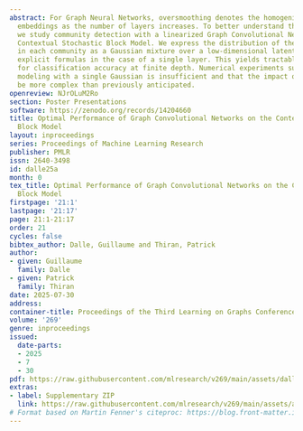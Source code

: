 ```yaml
---
abstract: For Graph Neural Networks, oversmoothing denotes the homogenization of vertex
  embeddings as the number of layers increases. To better understand this phenomenon,
  we study community detection with a linearized Graph Convolutional Network on the
  Contextual Stochastic Block Model. We express the distribution of the embeddings
  in each community as a Gaussian mixture over a low-dimensional latent space, with
  explicit formulas in the case of a single layer. This yields tractable estimators
  for classification accuracy at finite depth. Numerical experiments suggest that
  modeling with a single Gaussian is insufficient and that the impact of depth may
  be more complex than previously anticipated.
openreview: NJrOLuM2Ro
section: Poster Presentations
software: https://zenodo.org/records/14204660
title: Optimal Performance of Graph Convolutional Networks on the Contextual Stochastic
  Block Model
layout: inproceedings
series: Proceedings of Machine Learning Research
publisher: PMLR
issn: 2640-3498
id: dalle25a
month: 0
tex_title: Optimal Performance of Graph Convolutional Networks on the Contextual Stochastic
  Block Model
firstpage: '21:1'
lastpage: '21:17'
page: 21:1-21:17
order: 21
cycles: false
bibtex_author: Dalle, Guillaume and Thiran, Patrick
author:
- given: Guillaume
  family: Dalle
- given: Patrick
  family: Thiran
date: 2025-07-30
address:
container-title: Proceedings of the Third Learning on Graphs Conference
volume: '269'
genre: inproceedings
issued:
  date-parts:
  - 2025
  - 7
  - 30
pdf: https://raw.githubusercontent.com/mlresearch/v269/main/assets/dalle25a/dalle25a.pdf
extras:
- label: Supplementary ZIP
  link: https://raw.githubusercontent.com/mlresearch/v269/main/assets/assets/dalle25a/dalle25a-supp.zip
# Format based on Martin Fenner's citeproc: https://blog.front-matter.io/posts/citeproc-yaml-for-bibliographies/
---
```

